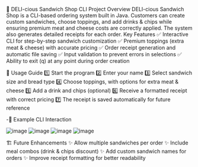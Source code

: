 🥪 DELI-cious Sandwich Shop CLI
Project Overview
DELI-cious Sandwich Shop is a CLI-based ordering system built in Java. Customers can create custom sandwiches, choose toppings, and add drinks & chips while ensuring premium meat and cheese costs are correctly applied. The system also generates detailed receipts for each order.
Key Features
✅ Interactive CLI for step-by-step sandwich customization
✅ Premium toppings (extra meat & cheese) with accurate pricing
✅ Order receipt generation and automatic file saving
✅ Input validation to prevent errors in selections
✅ Ability to exit (q) at any point during order creation

🚀 Usage Guide
1️⃣ Start the program
2️⃣ Enter your name
3️⃣ Select sandwich size and bread type
4️⃣ Choose toppings, with options for extra meat & cheese
5️⃣ Add a drink and chips (optional)
6️⃣ Receive a formatted receipt with correct pricing
7️⃣ The receipt is saved automatically for future reference

-📜 Example CLI Interaction

![image](https://github.com/user-attachments/assets/4b5df3b5-293b-470e-a511-fe469426f2ef)
![image](https://github.com/user-attachments/assets/de0291b1-aa0d-4739-bc0d-98e9784da420)
![image](https://github.com/user-attachments/assets/44d575a6-0567-4a6b-84f5-0dccbe3ad06f)
![image](https://github.com/user-attachments/assets/f867c757-4c3e-4ebf-995d-f8deb2ffabbb)




🏗 Future Enhancements
✨ Allow multiple sandwiches per order
✨ Include meal combos (drink & chips discount)
✨ Add custom sandwich names for orders
✨ Improve receipt formatting for better readability

